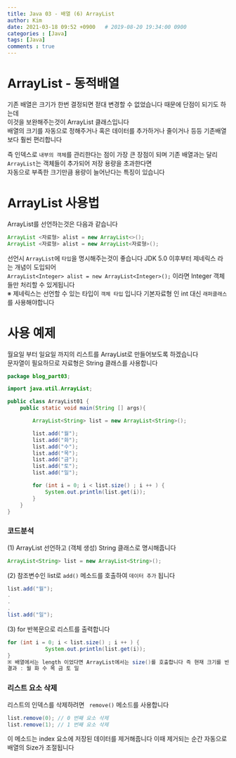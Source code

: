 ```yaml
---
title: Java 03 - 배열 (6) ArrayList
author: Kim
date: 2021-03-18 09:52 +0900   # 2019-08-20 19:34:00 0900
categories : [Java]
tags: [Java]
comments : true
---
```


# ArrayList - 동적배열

기존 배열은 크기가 한번 결정되면 젇대 변경할 수 없었습니다 때문에 단점이 되기도 하는데<br>
이것을 보완해주는것이 ArrayList 클래스입니다<br>
배열의 크기를 자동으로 정해주거나 혹은 데이터를 추가하거나 줄이거나 등등 기존배열 보다 훨씬 편리합니다<br> 

즉 인덱스로 `` 내부의 객체 ``를 관리한다는 점이 가장 큰 장점이 되며 기존 배열과는 달리<br>
``ArrayList``는 객체들이 추가되어 저장 용량을 초과한다면<br>
자동으로 부족한 크기만큼 용량이 늘어난다는 특징이 있습니다<br>

# ArrayList 사용법

ArrayList를 선언하는것은 다음과 같습니다

```java
ArrayList <자료형> alist = new ArrayList<>();
ArrayList <자료형> alist = new ArrayList<자료형>();
```
선언시 ``ArrayList``에 ``타입``을 명시해주는것이 좋습니다 JDK 5.0 이후부터 제네릭스 라는 개념이 도입되어<br>
`` ArrayList<Integer> alist = new ArrayList<Integer>(); `` 이라면 Integer 객체들만 처리할 수 있게됩니다<br>
※ 제네릭스는 선언할 수 있는 타입이 ``객체 타입`` 입니다 기본자료형 인 int 대신 `` 래퍼클래스 `` 를 사용해야합니다<br>

# 사용 예제

월요일 부터 일요일 까지의 리스트를 ArrayList로 만들어보도록 하겠습니다<br>
문자열이 필요하므로 자료형은 String 클래스를 사용합니다<br>

```java
package blog_part03;

import java.util.ArrayList;

public class ArrayList01 {
    public static void main(String [] args){

        ArrayList<String> list = new ArrayList<String>();

        list.add("월");
        list.add("화");
        list.add("수");
        list.add("목");
        list.add("금");
        list.add("토");
        list.add("일");

        for (int i = 0; i < list.size() ; i ++ ) {
            System.out.println(list.get(i));
        }
    }
}
```

### 코드분석

(1) ArrayList 선언하고 (객체 생성) String 클래스로 명시해줍니다<br>
```java
ArrayList<String> list = new ArrayList<String>();
```

(2) 참조변수인 list로 ``add()`` 메소드를 호출하여 ``데이터 추가`` 됩니다<br>
```java
list.add("월");
.
.
.
list.add("일");
```

(3) for 반복문으로 리스트를 출력합니다<br>

```java
for (int i = 0; i < list.size() ; i ++ ) {
            System.out.println(list.get(i));
}
※ 배열에서는 length 이었다면 ArrayList에서는 size()를 호출합니다 즉 현재 크기를 반환합니다
결과 : 월 화 수 목 금 토 일
```

### 리스트 요소 삭제

리스트의 인덱스를 삭제하려면 `` remove()`` 메소드를 사용합니다<br>

```java
list.remove(0); // 0 번째 요소 삭제
list.remove(1); // 1 번째 요소 삭제 
```
이 메소드는 index 요소에 저장된 데이터를 제거해줍니다 이때 제거되는 순간 자동으로 배열의 Size가 조절됩니다<br>


